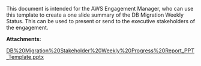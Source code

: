 This document is intended for the AWS Engagement Manager, who can use this template to create a one slide summary of the DB Migration Weekly Status. This can be used to present or send to the executive stakeholders of the engagement.

 **Attachments:** 


[DB%20Migration%20Stakeholder%20Weekly%20Progress%20Report_PPT_Template.pptx](/.attachments/DK-DatabaseMigration/DB%20Migration%20Stakeholder%20Weekly%20Progress%20Report_PPT_Template.pptx)
